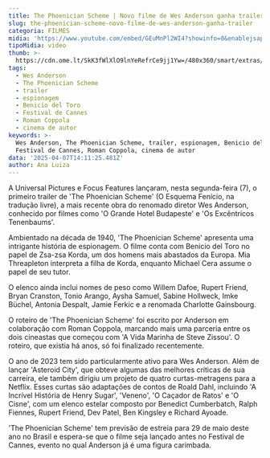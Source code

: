 ```yaml
---
title: The Phoenician Scheme | Novo filme de Wes Anderson ganha trailer
slug: the-phoenician-scheme-novo-filme-de-wes-anderson-ganha-trailer
categoria: FILMES
midia: 'https://www.youtube.com/embed/GEuMnPl2WI4?showinfo=0&enablejsapi=1'
tipoMidia: video
thumb: >-
  https://cdn.ome.lt/SkK3fWlXlO9lnYeRefrCe9jj1Yw=/480x360/smart/extras/conteudos/omelete_THUMB_-_2025-04-07T104347.415.png
tags:
  - Wes Anderson
  - The Phoenician Scheme
  - trailer
  - espionagem
  - Benicio del Toro
  - Festival de Cannes
  - Roman Coppola
  - cinema de autor
keywords: >-
  Wes Anderson, The Phoenician Scheme, trailer, espionagem, Benicio del Toro,
  Festival de Cannes, Roman Coppola, cinema de autor
data: '2025-04-07T14:11:25.481Z'
author: Ana Luiza
---
```


A Universal Pictures e Focus Features lançaram, nesta segunda-feira (7), o primeiro trailer de 'The Phoenician Scheme' (O Esquema Fenício, na tradução livre), a mais recente obra do renomado diretor Wes Anderson, conhecido por filmes como 'O Grande Hotel Budapeste' e 'Os Excêntricos Tenenbaums'.

Ambientado na década de 1940, 'The Phoenician Scheme' apresenta uma intrigante história de espionagem. O filme conta com Benicio del Toro no papel de Zsa-zsa Korda, um dos homens mais abastados da Europa. Mia Threapleton interpreta a filha de Korda, enquanto Michael Cera assume o papel de seu tutor.

O elenco ainda inclui nomes de peso como Willem Dafoe, Rupert Friend, Bryan Cranston, Tonio Arango, Aysha Samuel, Sabine Hollweck, Imke Büchel, Antonia Despalt, Jamie Ferkic e a renomada Charlotte Gainsbourg.

O roteiro de 'The Phoenician Scheme' foi escrito por Anderson em colaboração com Roman Coppola, marcando mais uma parceria entre os dois cineastas que começou com 'A Vida Marinha de Steve Zissou'. O roteiro, que existia há anos, só foi finalizado recentemente.

O ano de 2023 tem sido particularmente ativo para Wes Anderson. Além de lançar 'Asteroid City', que obteve algumas das melhores críticas de sua carreira, ele também dirigiu um projeto de quatro curtas-metragens para a Netflix. Esses curtas são adaptações de contos de Roald Dahl, incluindo 'A Incrível História de Henry Sugar', 'Veneno', 'O Caçador de Ratos' e 'O Cisne', com um elenco estelar composto por Benedict Cumberbatch, Ralph Fiennes, Rupert Friend, Dev Patel, Ben Kingsley e Richard Ayoade.

'The Phoenician Scheme' tem previsão de estreia para 29 de maio deste ano no Brasil e espera-se que o filme seja lançado antes no Festival de Cannes, evento no qual Anderson já é uma figura carimbada.
